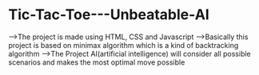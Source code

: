 # Tic-Tac-Toe---Unbeatable-AI
-->The project is made using HTML, CSS and Javascript
-->Basically this project is based on minimax algorithm which is a kind of backtracking algorithm
-->The Project AI(artificial intelligence) will consider all possible scenarios and makes the most optimal move possible

